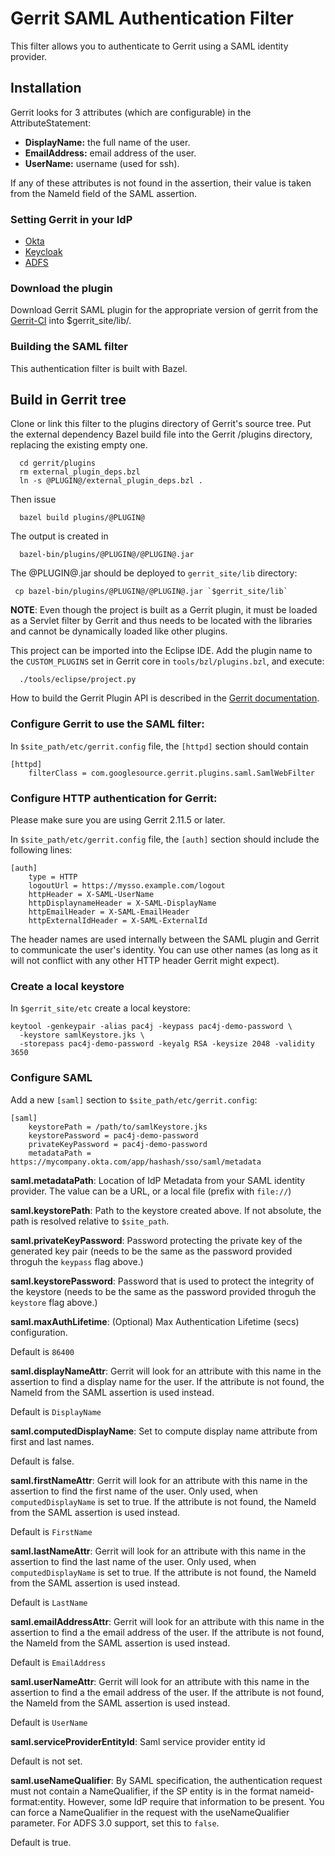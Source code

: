 # Gerrit SAML Authentication Filter

This filter allows you to authenticate to Gerrit using a SAML identity
provider.

## Installation

Gerrit looks for 3 attributes (which are configurable) in the AttributeStatement:

- **DisplayName:** the full name of the user.
- **EmailAddress:** email address of the user.
- **UserName:** username (used for ssh).

If any of these attributes is not found in the assertion, their value is
taken from the NameId field of the SAML assertion.

### Setting Gerrit in your IdP

- [Okta](okta/README.md)
- [Keycloak](keycloak/README.md)
- [ADFS](adfs/README.md)

### Download the plugin

Download Gerrit SAML plugin for the appropriate version of gerrit from the [Gerrit-CI](https://gerrit-ci.gerritforge.com/search/?q=saml)
into $gerrit_site/lib/.

### Building the SAML filter

This authentication filter is built with Bazel.

## Build in Gerrit tree

Clone or link this filter to the plugins directory of Gerrit's
source tree. Put the external dependency Bazel build file into
the Gerrit /plugins directory, replacing the existing empty one.

```
  cd gerrit/plugins
  rm external_plugin_deps.bzl
  ln -s @PLUGIN@/external_plugin_deps.bzl .
```

Then issue

```
  bazel build plugins/@PLUGIN@
```

The output is created in

```
  bazel-bin/plugins/@PLUGIN@/@PLUGIN@.jar
```

The @PLUGIN@.jar should be deployed to `gerrit_site/lib` directory:

```
 cp bazel-bin/plugins/@PLUGIN@/@PLUGIN@.jar `$gerrit_site/lib`
```

__NOTE__: Even though the project is built as a Gerrit plugin, it must be loaded
as a Servlet filter by Gerrit and thus needs to be located with the libraries and
cannot be dynamically loaded like other plugins.

This project can be imported into the Eclipse IDE.
Add the plugin name to the `CUSTOM_PLUGINS` set in
Gerrit core in `tools/bzl/plugins.bzl`, and execute:

```
  ./tools/eclipse/project.py
```

How to build the Gerrit Plugin API is described in the [Gerrit documentation](../../../Documentation/dev-bazel.html#_extension_and_plugin_api_jar_files).

### Configure Gerrit to use the SAML filter:
In `$site_path/etc/gerrit.config` file, the `[httpd]` section should contain

```
[httpd]
    filterClass = com.googlesource.gerrit.plugins.saml.SamlWebFilter
```

### Configure HTTP authentication for Gerrit:

Please make sure you are using Gerrit 2.11.5 or later.

In `$site_path/etc/gerrit.config` file, the `[auth]` section should include
the following lines:

```
[auth]
	type = HTTP
    logoutUrl = https://mysso.example.com/logout
    httpHeader = X-SAML-UserName
    httpDisplaynameHeader = X-SAML-DisplayName
    httpEmailHeader = X-SAML-EmailHeader
    httpExternalIdHeader = X-SAML-ExternalId
```

The header names are used internally between the SAML plugin and Gerrit to
communicate the user's identity.  You can use other names (as long as it will
not conflict with any other HTTP header Gerrit might expect).

### Create a local keystore

In `$gerrit_site/etc` create a local keystore:

```
keytool -genkeypair -alias pac4j -keypass pac4j-demo-password \
  -keystore samlKeystore.jks \
  -storepass pac4j-demo-password -keyalg RSA -keysize 2048 -validity 3650
```

### Configure SAML

Add a new `[saml]` section to `$site_path/etc/gerrit.config`:

```
[saml]
    keystorePath = /path/to/samlKeystore.jks
    keystorePassword = pac4j-demo-password
    privateKeyPassword = pac4j-demo-password
    metadataPath = https://mycompany.okta.com/app/hashash/sso/saml/metadata
```

**saml.metadataPath**: Location of IdP Metadata from your SAML identity provider.
The value can be a URL, or a local file (prefix with `file://`)

**saml.keystorePath**: Path to the keystore created above. If not absolute,
the path is resolved relative to `$site_path`.

**saml.privateKeyPassword**: Password protecting the private key of the generated
key pair (needs to be the same as the password provided throguh the `keypass`
flag above.)

**saml.keystorePassword**: Password that is used to protect the integrity of the
keystore (needs to be the same as the password provided throguh the `keystore`
flag above.)

**saml.maxAuthLifetime**: (Optional) Max Authentication Lifetime (secs) configuration.

Default is `86400`

**saml.displayNameAttr**: Gerrit will look for an attribute with this name in
the assertion to find a display name for the user. If the attribute is not
found, the NameId from the SAML assertion is used instead.

Default is `DisplayName`

**saml.computedDisplayName**: Set to compute display name attribute from first
and last names.

Default is false.

**saml.firstNameAttr**: Gerrit will look for an attribute with this name in
the assertion to find the first name of the user. Only used, when `computedDisplayName`
is set to true. If the attribute is not found, the NameId from the SAML assertion
is used instead.

Default is `FirstName`

**saml.lastNameAttr**: Gerrit will look for an attribute with this name in
the assertion to find the last name of the user. Only used, when `computedDisplayName`
is set to true. If the attribute is not found, the NameId from the SAML assertion
is used instead.

Default is `LastName`

**saml.emailAddressAttr**: Gerrit will look for an attribute with this name in
the assertion to find a the email address of the user. If the attribute is not
found, the NameId from the SAML assertion is used instead.

Default is `EmailAddress`

**saml.userNameAttr**: Gerrit will look for an attribute with this name in the
assertion to find a the email address of the user. If the attribute is not
found, the NameId from the SAML assertion is used instead.

Default is `UserName`

**saml.serviceProviderEntityId**: Saml service provider entity id

Default is not set.

**saml.useNameQualifier**: By SAML specification, the authentication request must not contain a NameQualifier, if the SP entity is in the format nameid-format:entity. However, some IdP require that information to be present. You can force a NameQualifier in the request with the useNameQualifier parameter. For ADFS 3.0 support, set this to `false`.

Default is true.
